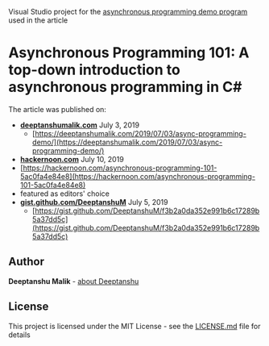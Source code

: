 Visual Studio project for the [asynchronous programming demo program](https://github.com/DeeptanshuM/AsyncProgramming101/blob/master/AsyncProgrammingDemo/Program.cs) used in the article 
# Asynchronous Programming 101: A top-down introduction to asynchronous programming in C#

The article was published on:
- **[deeptanshumalik.com](deeptanshumalik.com)** July 3, 2019 
  - [https://deeptanshumalik.com/2019/07/03/async-programming-demo/](https://deeptanshumalik.com/2019/07/03/async-programming-demo/)
- **[hackernoon.com](hackernoon.com)** July 10, 2019
 - [https://hackernoon.com/asynchronous-programming-101-5ac0fa4e84e8](https://hackernoon.com/asynchronous-programming-101-5ac0fa4e84e8)
- featured as editors' choice
- **[gist.github.com/DeeptanshuM](https://gist.github.com/DeeptanshuM)** July 5, 2019 
  - [https://gist.github.com/DeeptanshuM/f3b2a0da352e991b6c17289b5a37dd5c](https://gist.github.com/DeeptanshuM/f3b2a0da352e991b6c17289b5a37dd5c)
  
  
## Author
**Deeptanshu Malik** - [about Deeptanshu](https://deeptanshumalik.com/about/)


## License
This project is licensed under the MIT License - see the [LICENSE.md](https://github.com/DeeptanshuM/AsyncProgramming101/blob/master/License.md) file for details
  

